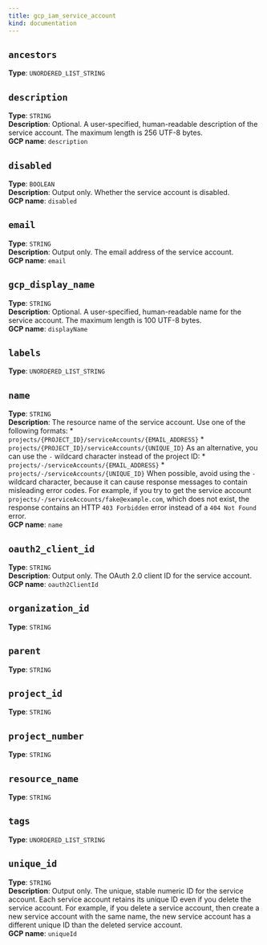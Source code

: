 ```yaml
---
title: gcp_iam_service_account
kind: documentation
---
```


## `ancestors`
**Type**: `UNORDERED_LIST_STRING`<br>
## `description`
**Type**: `STRING`<br>
    **Description**: Optional. A user-specified, human-readable description of the service account. The maximum length is 256 UTF-8 bytes.<br>
    **GCP name**: `description`<br>
## `disabled`
**Type**: `BOOLEAN`<br>
    **Description**: Output only. Whether the service account is disabled.<br>
    **GCP name**: `disabled`<br>
## `email`
**Type**: `STRING`<br>
    **Description**: Output only. The email address of the service account.<br>
    **GCP name**: `email`<br>
## `gcp_display_name`
**Type**: `STRING`<br>
    **Description**: Optional. A user-specified, human-readable name for the service account. The maximum length is 100 UTF-8 bytes.<br>
    **GCP name**: `displayName`<br>
## `labels`
**Type**: `UNORDERED_LIST_STRING`<br>
## `name`
**Type**: `STRING`<br>
    **Description**: The resource name of the service account. Use one of the following formats: * `projects/{PROJECT_ID}/serviceAccounts/{EMAIL_ADDRESS}` * `projects/{PROJECT_ID}/serviceAccounts/{UNIQUE_ID}` As an alternative, you can use the `-` wildcard character instead of the project ID: * `projects/-/serviceAccounts/{EMAIL_ADDRESS}` * `projects/-/serviceAccounts/{UNIQUE_ID}` When possible, avoid using the `-` wildcard character, because it can cause response messages to contain misleading error codes. For example, if you try to get the service account `projects/-/serviceAccounts/fake@example.com`, which does not exist, the response contains an HTTP `403 Forbidden` error instead of a `404 Not Found` error.<br>
    **GCP name**: `name`<br>
## `oauth2_client_id`
**Type**: `STRING`<br>
    **Description**: Output only. The OAuth 2.0 client ID for the service account.<br>
    **GCP name**: `oauth2ClientId`<br>
## `organization_id`
**Type**: `STRING`<br>
## `parent`
**Type**: `STRING`<br>
## `project_id`
**Type**: `STRING`<br>
## `project_number`
**Type**: `STRING`<br>
## `resource_name`
**Type**: `STRING`<br>
## `tags`
**Type**: `UNORDERED_LIST_STRING`<br>
## `unique_id`
**Type**: `STRING`<br>
    **Description**: Output only. The unique, stable numeric ID for the service account. Each service account retains its unique ID even if you delete the service account. For example, if you delete a service account, then create a new service account with the same name, the new service account has a different unique ID than the deleted service account.<br>
    **GCP name**: `uniqueId`<br>
